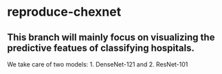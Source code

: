 # reproduce-chexnet

## This branch will mainly focus on visualizing the predictive featues of classifying hospitals.

We take care of two models: 1. DenseNet-121 and 2. ResNet-101

